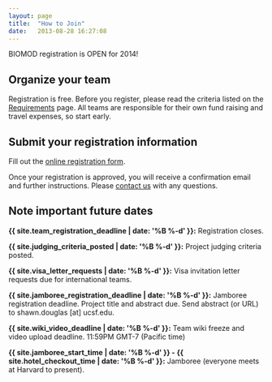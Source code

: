 ```yaml
---
layout: page
title:  "How to Join"
date:   2013-08-28 16:27:08
---
```



BIOMOD registration is OPEN for 2014!

## Organize your team

Registration is free. Before you register, please read the criteria listed on the [Requirements](/requirements) page. All teams are responsible for their own fund raising and travel expenses, so start early.

## Submit your registration information

Fill out the [online registration form](https://biomod.wufoo.com/forms/2014-registration-form/).

Once your registration is approved, you will receive a confirmation email and further instructions. Please [contact us](/contact) with any questions.

## Note important future dates

**{{ site.team_registration_deadline | date: '%B %-d' }}:** Registration closes.

**{{ site.judging_criteria_posted | date: '%B %-d' }}:** Project judging criteria posted.

**{{ site.visa_letter_requests | date: '%B %-d' }}:** Visa invitation letter requests due for international teams.

**{{ site.jamboree_registration_deadline | date: '%B %-d' }}:** Jamboree registration deadline. Project title and abstract due. Send abstract (or URL) to shawn.douglas [at] ucsf.edu.

**{{ site.wiki_video_deadline | date: '%B %-d' }}:** Team wiki freeze and video upload deadline. 11:59PM GMT-7 (Pacific time)

**{{ site.jamboree_start_time | date: '%B %-d' }} - {{ site.hotel_checkout_time | date: '%B %-d' }}:** Jamboree (everyone meets at Harvard to present).

